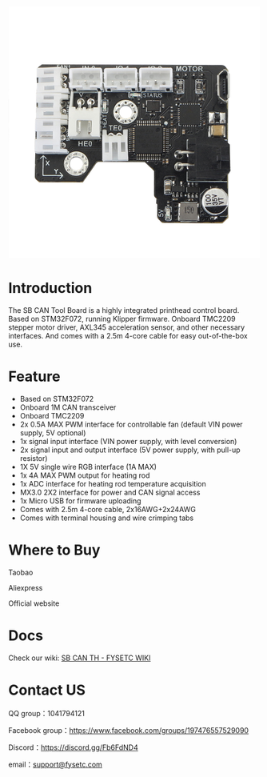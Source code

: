 ![SB_CAN_ToolHead](assets/SB_CAN_ToolHead_V11.jpg)

# Introduction

The SB CAN Tool Board is a highly integrated printhead control board. Based on STM32F072, running Klipper firmware. Onboard TMC2209 stepper motor driver, AXL345 acceleration sensor, and other necessary interfaces. And comes with a 2.5m 4-core cable for easy out-of-the-box use.

# Feature

- Based on STM32F072
- Onboard 1M CAN transceiver
- Onboard TMC2209
- 2x 0.5A MAX PWM interface for controllable fan (default VIN power supply, 5V optional)
- 1x signal input interface (VIN power supply, with level conversion)
- 2x signal input and output interface (5V power supply, with pull-up resistor)
- 1X 5V single wire RGB interface (1A MAX)
- 1x 4A MAX PWM output for heating rod
- 1x ADC interface for heating rod temperature acquisition
- MX3.0 2X2 interface for power and CAN signal access
- 1x Micro USB for firmware uploading
- Comes with 2.5m 4-core cable, 2x16AWG+2x24AWG
- Comes with terminal housing and wire crimping tabs

# Where to Buy

Taobao

Aliexpress

Official website

# Docs

Check our wiki: [SB CAN TH - FYSETC WIKI](https://wiki.fysetc.com/SB%20CAN%20ToolHead/)

# Contact US

QQ group：1041794121

Facebook group：https://www.facebook.com/groups/197476557529090

Discord：https://discord.gg/Fb6FdND4

email：support@fysetc.com
